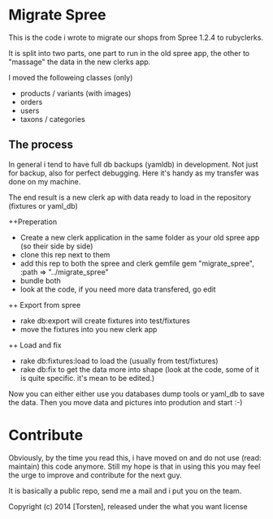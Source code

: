 Migrate Spree
==================

This is the code i wrote to migrate our shops from Spree 1.2.4 to rubyclerks. 

It is split into two parts, one part to run in the old spree app, the other to "massage" the data in the new clerks app.

I moved the followeing classes (only)
- products / variants (with images)
- orders
- users
- taxons / categories

The process
------------

In general i tend to have full db backups (yamldb) in development. Not just for backup, also for perfect debugging.
Here it's handy as my transfer was done on my machine. 

The end result is a new clerk ap with data ready to load in the repository (fixtures or  yaml_db)

++Preperation

- Create a new clerk application in the same folder as your old spree app (so their side by side)
- clone this rep next to them
- add this rep to both the spree and clerk gemfile gem "migrate_spree", :path => "../migrate_spree"
- bundle both
- look at the code, if you need more data transfered, go edit

++ Export from spree

- rake db:export     will create fixtures into test/fixtures
- move the fixtures into you new clerk app

++ Load and fix

- rake db:fixtures:load to load the (usually from test/fixtures)
- rake db:fix  to get the data more into shape (look at the code, some of it is quite specific. it's mean to be edited.)

Now you can either either use you databases dump tools or yaml_db to save the data. Then you move data and pictures into prodution and start :-)


Contribute
==========

Obviously, by the time you read this, i have moved on and do not use (read: maintain) this code anymore. Still my hope is that in using this you may feel the urge to improve and contribute for the next guy.

It is basically a public repo, send me a mail and i put you on the team.

Copyright (c) 2014 [Torsten], released under the what you want license
